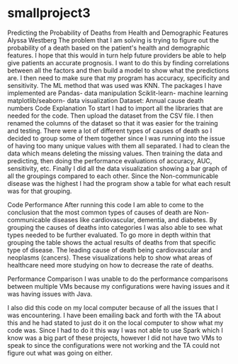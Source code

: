 # smallproject3
Predicting the Probability of Deaths from Health and Demographic Features
					Alyssa Westberg
The problem that I am solving is trying to figure out the probability of a death based on the patient's health and demographic features. I hope that this would in turn help future providers be able to help give patients an accurate prognosis. I want to do this by finding correlations between all the factors and then build a model to show what the predictions are. I then need to make sure that my program has accuracy, specificity and sensitivity. The ML method that was used was KNN.
The packages I have implemented are
Pandas- data manipulation
Sciklit-learn- machine learning
matplotlib/seaborn- data visualization
Dataset: Annual cause death numbers
Code Explanation
	To start I had to import all the libraries that are needed for the code. Then upload the dataset from the CSV file. I then renamed the columns of the dataset so that it was easier for the training and testing. There were a lot of different types of causes of death so I decided to group some of them together since I was running into the issue of having too many unique values with them all separated. I had to clean the data which means deleting the missing values. Then training the data and predicting, then doing the performance evaluations of accuracy, AUC, sensitivity, etc. Finally I did all the data visualization showing a bar graph of all the groupings compared to each other. Since the Non-communicable disease was the highest I had the program show a table for what each result was for that grouping.


Code Performance
	After running this code I am able to come to the conclusion that the most common types of causes of death are Non-communicable diseases like cardiovascular, dementia, and diabetes. By grouping the causes of deaths into categories I was also able to see what types needed to be further evaluated. To go more in depth within that grouping the table shows the actual results of deaths from that specific type of disease. The leading cause of death being cardiovascular and neoplasms (cancers). These visualizations help to show what areas of healthcare need more studying on how to decrease the rate of deaths. 

Performance Comparison
I was unable to do the performance comparisons between multiple VMs because my configurations were having issues and it was having issues with Java.


I also did this code on my local computer because of all the issues that I was encountering. I have been emailing back and forth with the TA about this and he had stated to just do it on the local computer to show what my code was. Since I had to do it this way I was not able to use Spark which I know was a big part of these projects, however I did not have two VMs to speak to since the configurations were not working and the TA could not figure out what was going on either. 

